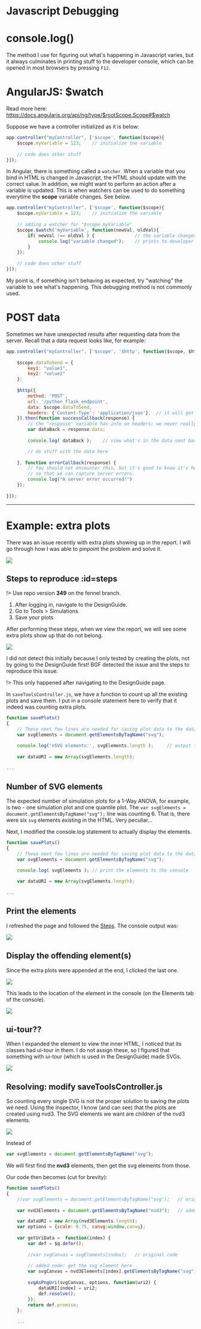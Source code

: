 # Javascript Debugging


# console.log()

The method I use for figuring out what's happening in Javascript varies, but it always culminates in printing stuff to the developer console, which can be opened in most browsers by pressing `F12`. 

# AngularJS: $watch

Read more here: https://docs.angularjs.org/api/ng/type/$rootScope.Scope#$watch

Suppose we have a controller initialized as it is below:

```javascript
app.controller("myController", ['$scope', function($scope){
    $scope.myVariable = 123;    // initialize the variable
    
    // code does other stuff
}]);
```

In Angular, there is something called a `watcher`. When a variable that you bind in HTML is changed in Javascript, the HTML should update with the correct value. In addition, we might want to perform an action after a variable is updated. This is when watchers can be used to do something everytime the **scope** variable changes. See below.

```javascript
app.controller("myController", ['$scope', function($scope){
    $scope.myVariable = 123;    // initialize the variable
    
    // adding a watcher for "$scope.myVariable"
    $scope.$watch('myVariable', function(newVal, oldVal){
        if( newVal !== oldVal ) {               // the variable changed
            console.log("variable changed");    // prints to developer console
        }
    });
    
    // code does other stuff
}]);
```

My point is, if something isn't behaving as expected, try "watching" the variable to see what's happening. This debugging method is not commonly used.



# POST data

Sometimes we have unexpected results after requesting data from the server. Recall that a data request looks like, for example:

```javascript
app.controller("myController", ['$scope', '$http', function($scope, $http){
    
    $scope.dataToSend = {
        key1: "value1",
        key2: "value2"
    };
        
    $http({
        method: 'POST',
        url: '/python_flask_endpoint',
        data: $scope.dataToSend,
        headers: {'Content-Type': 'application/json'},  // it will get sent as JSON data 
    }).then(function successCallback(response) {
        // the "response" variable has info on headers; we never really use it
        var dataBack = response.data;
        
        console.log( dataBack );    // view what's in the data sent back 

        // do stuff with the data here
        
    }, function errorCallback(response) {
        // You should not encounter this, but it's good to know it's here
        // so that we can capture server errors.
        console.log("A server error occurred!")
    });
    
}]);
```

____________
# Example: extra plots

There was an issue recently with extra plots showing up in the report. I will go through how I was able to pinpoint the problem and solve it.


![](img/repolog.PNG)

## Steps to reproduce :id=steps

!> Use repo version **349** on the fennel branch.

1. After logging in, navigate to the DesignGuide. 
2. Go to Tools > Simulations
3. Save your plots

After performing these steps, when we view the report, we will see some extra plots show up that do not belong. 

![](img/extra_plots_0.PNG)

I did not detect this initially because I only tested by creating the plots, not by going to the DesignGuide first! BGF detected the issue and the steps to reproduce this issue.

!> This only happened after navigating to the DesignGuide page. 

In `saveToolsController.js`, we have a function to count up all the existing plots and save them. I put in a console statement here to verify that it indeed was counting extra plots.

```javascript
function savePlots()
{
    // These next few lines are needed for saving plot data to the database
    var svgElements = document.getElementsByTagName("svg");

    console.log('nSVG elements:', svgElements.length );     // output for 1-Way ANOVA: 6. We expect only 2.
    
    var dataURI = new Array(svgElements.length);
    
...
```

## Number of SVG elements
The expected number of simulation plots for a 1-Way ANOVA, for example, is two - one simulation plot and one quantile plot. The `var svgElements = document.getElementsByTagName("svg");` line was counting 6. That is, there were six `svg` elements existing in the HTML. Very peculiar...

Next, I modified the console.log statement to actually display the elements.

```javascript
function savePlots()
{
    // These next few lines are needed for saving plot data to the database
    var svgElements = document.getElementsByTagName("svg");

    console.log( svgElements ); // print the elements to the console
    
    var dataURI = new Array(svgElements.length);
    
...
```

## Print the elements
I refreshed the page and followed the [Steps](#steps). The console output was:

![](img/console_0.PNG)

## Display the offending element(s)
Since the extra plots were appended at the end, I clicked the last one. 

![](img/console_1.PNG)

This leads to the location of the element in the console (on the Elements tab of the console).

![](img/console_2.PNG)

## ui-tour??
When I expanded the element to view the inner HTML, I noticed that its classes had ui-tour in them. I do not assign these, so I figured that something with ui-tour (which is used in the DesignGuide) made SVGs. 

![](img/console_3.PNG)


## Resolving: modify saveToolsController.js

So counting every single SVG is not the proper solution to saving the plots we need. Using the inspector, I know (and can see) that the plots are created using nvd3. The SVG elements we want are children of the nvd3 elements.

![](img/nvd3_console.PNG)

Instead of 

```javascript
var svgElements = document.getElementsByTagName("svg");
```

We will first find the **nvd3** elements, then get the svg elements from those. 

Our code then becomes (cut for brevity):

```javascript
function savePlots()
{
    //var svgElements = document.getElementsByTagName("svg");   // original code
    
    var nvd3Elements = document.getElementsByTagName("nvd3");   // added code

    var dataURI = new Array(nvd3Elements.length);
    var options = {scale: 0.75, canvg:window.canvg};
    
    var getUriData =  function(index) {
        var def = $q.defer();
        
        //var svgCanvas = svgElements[index];   // original code
        
        // added code: get the svg element here
        var svgCanvas = nvd3Elements[index].getElementsByTagName("svg")[0];
        
        svgAsPngUri(svgCanvas, options, function(uri2) {
            dataURI[index] = uri2;
            def.resolve();
        });
        return def.promise;
    };
    
    ...
```        



